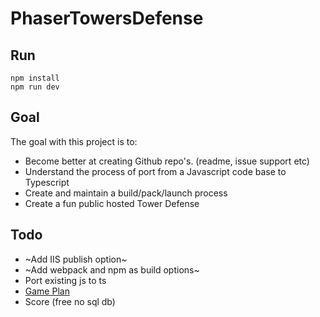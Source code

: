 # PhaserTowersDefense

## Run
```
npm install
npm run dev
```

## Goal
The goal with this project is to:
- Become better at creating Github repo's. (readme, issue support etc)
- Understand the process of port from a Javascript code base to Typescript
- Create and maintain a build/pack/launch process
- Create a fun public hosted Tower Defense

## Todo
- ~Add IIS publish option~
- ~Add webpack and npm as build options~
- Port existing js to ts
- [Game Plan](https://www.mindmeister.com/1220984067)
- Score (free no sql db)
